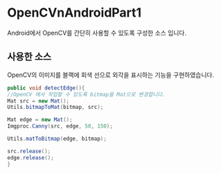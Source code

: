 # OpenCVnAndroidPart1

Android에서 OpenCV를 간단히 사용할 수 있도록 구성한 소스 입니다.



## 사용한 소스

OpenCV의 이미지를 블랙에 회색 선으로 외각을 표시하는 기능을 구현하였습니다.

```java
public void detectEdge(){
//OpenCV 에서 작업할 수 있도록 bitmap을 Mat으로 변경합니다.
Mat src = new Mat();
Utils.bitmapToMat(bitmap, src);

Mat edge = new Mat();
Imgproc.Canny(src, edge, 50, 150);

Utils.matToBitmap(edge, bitmap);

src.release();
edge.release();
}
```

